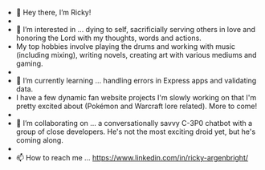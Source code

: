 - 👋 Hey there, I’m Ricky!
- 
- 👀 I’m interested in ... dying to self, sacrificially serving others in love and honoring the Lord with my thoughts, words and actions.
- My top hobbies involve playing the drums and working with music (including mixing), writing novels, creating art with various mediums and gaming.
-      
- 🌱 I’m currently learning ... handling errors in Express apps and validating data.
- I have a few dynamic fan website projects I'm slowly working on that I'm pretty excited about (Pokémon and Warcraft lore related). More to come!
-      
- 💞️ I’m collaborating on ... a conversationally savvy C-3P0 chatbot with a group of close developers. He's not the most exciting droid yet, but he's coming along.
- 
- 📫 How to reach me ... https://www.linkedin.com/in/ricky-argenbright/

<!---
HonorableAnomaly/HonorableAnomaly is a ✨ special ✨ repository because its `README.md` (this file) appears on your GitHub profile.
You can click the Preview link to take a look at your changes.
--->
